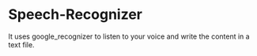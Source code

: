 # Speech-Recognizer
It uses google_recognizer to listen to your voice and write the content in a text file.
